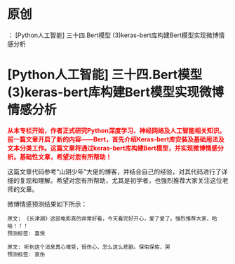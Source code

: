 # 原创
：  [Python人工智能] 三十四.Bert模型 (3)keras-bert库构建Bert模型实现微博情感分析

# [Python人工智能] 三十四.Bert模型 (3)keras-bert库构建Bert模型实现微博情感分析

<font color="red">**从本专栏开始，作者正式研究Python深度学习、神经网络及人工智能相关知识。前一篇文章开启了新的内容——Bert，首先介绍Keras-bert库安装及基础用法及文本分类工作。这篇文章将通过keras-bert库构建Bert模型，并实现微博情感分析。基础性文章，希望对您有所帮助！**</font>

这篇文章代码参考“山阴少年”大佬的博客，并结合自己的经验，对其代码进行了详细的复现和理解。希望对您有所帮助，尤其是初学者，也强烈推荐大家关注这位老师的文章。

微博情感预测结果如下所示：

```
原文: 《长津湖》这部电影真的非常好看，今天看完好开心，爱了爱了。强烈推荐大家，哈哈！！！
预测标签: 喜悦

原文: 听到这个消息真心难受，很伤心，怎么这么悲剧。保佑保佑，哭
预测标签: 哀伤
```
